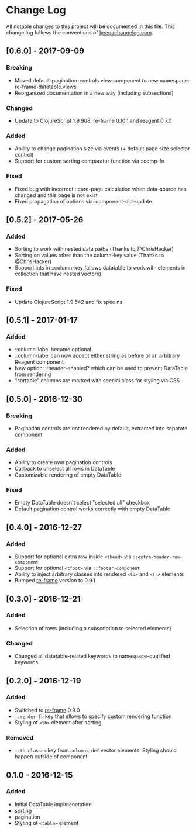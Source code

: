 # Change Log
All notable changes to this project will be documented in this file. This change log follows the conventions of [keepachangelog.com](http://keepachangelog.com/).

## [0.6.0] - 2017-09-09
### Breaking
- Moved default-pagination-controls view component to new namespace: re-frame-datatable.views
- Reorganized documentation in a new way (including subsections)

### Changed
- Update to ClojureScript 1.9.908, re-frame 0.10.1 and reagent 0.7.0

### Added
- Ability to change pagination size via events (+ default page size selector control)
- Support for custom sorting comparator function via ::comp-fn

### Fixed
- Fixed bug with incorrect ::cure-page calculation when data-source has changed and this page is not exist
- Fixed propagation of options via :component-did-update


## [0.5.2] - 2017-05-26
### Added
- Sorting to work with nested data paths (Thanks to @ChrisHacker)
- Sorting on values other than the column-key value (Thanks to @ChrisHacker)
- Support ints in ::column-key (allows datatable to work with elements in collection that have nested vectors)

### Fixed
- Update ClojureScript 1.9.542 and fix spec ns


## [0.5.1] - 2017-01-17
### Added
- ::column-label became optional
- ::column-label can now accept either string as before or an arbitrary Reagent component
- New option: ::header-enabled? which can be used to prevent DataTable from <thead> rendering
- "sortable" columns are marked with special class for styling via CSS

## [0.5.0] - 2016-12-30
### Breaking
- Pagination controls are not rendered by default, extracted into separate component

### Added
- Ability to create own pagination controls
- Callback to unselect all rows in DataTable
- Customizable rendering of empty DataTable

### Fixed
- Empty DataTable doesn't select "selected all" checkbox
- Default pagination control works correctly with empty DataTable

## [0.4.0] - 2016-12-27
### Added
- Support for optional extra row inside `<thead>` via `::extra-header-row-component`
- Support for optional `<tfoot>` via `::footer-component`
- Ability to inject arbitrary classes into rendered `<td>` and `<tr>` elements
- Bumped [re-frame](https://github.com/Day8/re-frame) version to 0.9.1

## [0.3.0] - 2016-12-21
### Added
- Selection of rows (including a subscription to selected elements)

### Changed
- Changed all datatable-related keywords to namespace-qualified keywords

## [0.2.0] - 2016-12-19
### Added
- Switched to [re-frame](https://github.com/Day8/re-frame) 0.9.0
- `::render-fn` key that allows to specify custom rendering function
- Styling of `<th>` element after sorting

### Removed
- `::th-classes` key from `columns-def` vector elements. Styling should happen outside of component

## 0.1.0 - 2016-12-15
### Added
- Initial DataTable implmenetation
- sorting
- pagination
- Styling of `<table>` element
